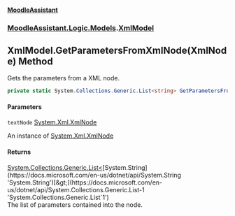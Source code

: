 #### [MoodleAssistant](index.md 'index')
### [MoodleAssistant.Logic.Models](MoodleAssistant.Logic.Models.md 'MoodleAssistant.Logic.Models').[XmlModel](MoodleAssistant.Logic.Models.XmlModel.md 'MoodleAssistant.Logic.Models.XmlModel')

## XmlModel.GetParametersFromXmlNode(XmlNode) Method

Gets the parameters from a XML node.

```csharp
private static System.Collections.Generic.List<string> GetParametersFromXmlNode(System.Xml.XmlNode textNode);
```
#### Parameters

<a name='MoodleAssistant.Logic.Models.XmlModel.GetParametersFromXmlNode(System.Xml.XmlNode).textNode'></a>

`textNode` [System.Xml.XmlNode](https://docs.microsoft.com/en-us/dotnet/api/System.Xml.XmlNode 'System.Xml.XmlNode')

An instance of [System.Xml.XmlNode](https://docs.microsoft.com/en-us/dotnet/api/System.Xml.XmlNode 'System.Xml.XmlNode')

#### Returns
[System.Collections.Generic.List&lt;](https://docs.microsoft.com/en-us/dotnet/api/System.Collections.Generic.List-1 'System.Collections.Generic.List`1')[System.String](https://docs.microsoft.com/en-us/dotnet/api/System.String 'System.String')[&gt;](https://docs.microsoft.com/en-us/dotnet/api/System.Collections.Generic.List-1 'System.Collections.Generic.List`1')  
The list of parameters contained into the node.